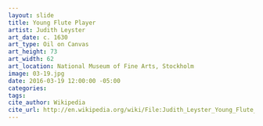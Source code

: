 ```yaml
---
layout: slide
title: Young Flute Player
artist: Judith Leyster
art_date: c. 1630
art_type: Oil on Canvas
art_height: 73
art_width: 62
art_location: National Museum of Fine Arts, Stockholm
image: 03-19.jpg
date: 2016-03-19 12:00:00 -05:00
categories:
tags:
cite_author: Wikipedia
cite_url: http://en.wikipedia.org/wiki/File:Judith_Leyster_Young_Flute_Player.jpg
---
```

